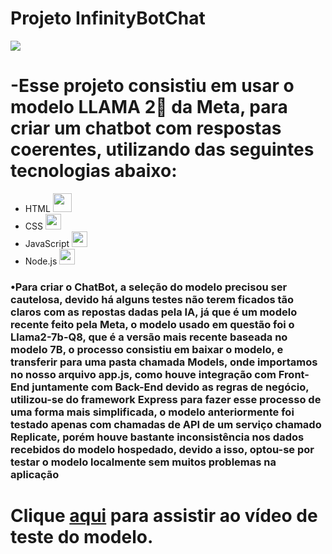 # Projeto InfinityBotChat 
<img src="https://www.canny-creative.com/wp-content/uploads/2022/01/247310866_1564095240610404_904982525171753308_n-1.gif">

# -Esse projeto consistiu em usar o modelo LLAMA 2🦙 da Meta, para criar um chatbot com respostas coerentes, utilizando das seguintes tecnologias abaixo:  

<ul>
   <li>HTML <img height="30" width="30" src="https://icons.iconarchive.com/icons/cornmanthe3rd/plex/512/Other-html-5-icon.png"></li>
   <li>CSS <img height="25" width="25" src="https://seeklogo.com/images/C/css-3-logo-023C1A7171-seeklogo.com.png"></li>
   <li>JavaScript <img height="25" width="25" src="https://upload.wikimedia.org/wikipedia/commons/6/6a/JavaScript-logo.png"></li>
   <li>Node.js <img height="25" width="25" src="https://imgs.search.brave.com/mt3_ltFUor3sJTiWHdmFbORv1QE3PUtM9gsygWvKgFQ/rs:fit:860:0:0/g:ce/aHR0cHM6Ly9zZWVr/bG9nby5jb20vaW1h/Z2VzL04vbm9kZWpz/LWxvZ28tRkJFMTIy/RTM3Ny1zZWVrbG9n/by5jb20ucG5n"></li>
</ul>

<h3>•Para criar o ChatBot, a seleção do modelo precisou ser cautelosa, devido há alguns testes não terem ficados tão claros com as repostas dadas pela IA, já que é um modelo recente feito pela Meta, o modelo usado em questão foi o Llama2-7b-Q8, 
que é a versão mais recente baseada no modelo 7B, o processo consistiu em baixar o modelo, e transferir para uma pasta chamada Models, onde importamos no nosso arquivo app.js, como houve integração com Front-End juntamente com Back-End devido as regras de negócio, 
utilizou-se do framework Express para fazer esse processo de uma forma mais simplificada, o modelo anteriormente foi testado apenas com chamadas de API de um serviço chamado Replicate, porém houve bastante inconsistência nos dados recebidos do modelo hospedado, 
devido a isso, optou-se por testar o modelo localmente sem muitos problemas na aplicação</h3>

# Clique [aqui](https://www.youtube.com/watch?v=6TIxSdrFl8w) para assistir ao vídeo de teste do modelo.

